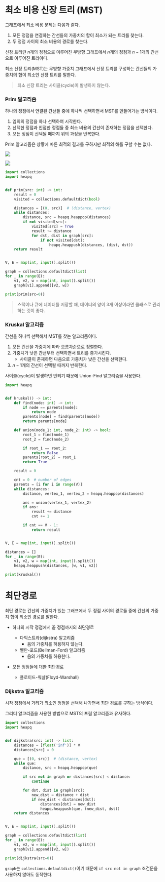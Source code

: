 # 최소 비용 신장 트리 (MST)
그래프에서 최소 비용 문제는 다음과 같다.

1. 모든 정점을 연결하는 간선들의 가중치의 합이 최소가 되는 트리를 찾는다.
2. 두 정점 사이의 최소 비용의 경로를 찾는다.

신장 트리란 $n$개의 정점으로 이루어진 무방향 그래프에서 $n$개의 정점과 $n-1$개의 간선으로 이루어진 트리이다.

최소 신장 트리(MST)는 무방향 가중치 그래프에서 신장 트리를 구성하는 간선들의 가중치의 합이 최소인 신장 트리를 말한다.

> 최소 신장 트리는 사이클(cycle)이 발생하지 않는다.

### Prim 알고리즘
하나의 정점에서 연결된 간선들 중에 하나씩 선택하면서 MST를 만들어가는 방식이다.

1. 임의의 정점을 하나 선택하여 시작한다.
2. 선택한 정점과 인접한 정점들 중 최소 비용의 간선이 존재하는 정점을 선택한다.
3. 모든 정점이 선택될 때까지 위의 과정을 반복한다.

Prim 알고리즘은 상황에 따른 최적의 결과를 구하지만 최적의 해를 구할 수는 없다.

![](https://velog.velcdn.com/images/pyoung/post/0955090f-0805-4795-9a1d-d21cf851dadb/image.png)

![](https://velog.velcdn.com/images/pyoung/post/94713708-2bd2-49bc-8c30-52b114e010c8/image.png)

```py
import collections
import heapq


def prim(src: int) -> int:
    result = 0
    visited = collections.defaultdict(bool)

    distances = [(0, src)]  # (distance, vertex)
    while distances:
        distance, src = heapq.heappop(distances)
        if not visited[src]:
            visited[src] = True
            result += distance
            for dst, dist in graph[src]:
                if not visited[dst]:
                    heapq.heappush(distances, (dist, dst))
    return result


V, E = map(int, input().split())

graph = collections.defaultdict(list)
for _ in range(E):
    v1, v2, w = map(int, input().split())
    graph[v1].append([v2, w])

print(prim(src=0))
```

> 스택이나 큐에 데이터를 저장할 때, 데이터의 양이 3개 이상이라면 클래스로 관리하는 것이 좋다.

### Kruskal 알고리즘
간선을 하나씩 선택해서 MST를 찾는 알고리즘이다.

1. 모든 간선을 가중치에 따라 오름차순으로 정렬한다.
2. 가중치가 낮은 간선부터 선택하면서 트리를 증가시킨다.
	- 사이클이 존재하면 다음으로 가중치가 낮은 간선을 선택한다.
3. $n-1$개의 간선이 선택될 때까지 반복한다.

사이클(cycle)이 발생하면 안되기 때문에 Union-Find 알고리즘을 사용한다.

```py
import heapq


def kruskal() -> int:
    def find(node: int) -> int:
        if node == parents[node]:
            return node
        parents[node] = find(parents[node])
        return parents[node]

    def union(node_1: int, node_2: int) -> bool:
        root_1 = find(node_1)
        root_2 = find(node_2)

        if root_1 == root_2:
            return False
        parents[root_2] = root_1
        return True

    result = 0

    cnt = 0  # number of edges
    parents = [i for i in range(V)]
    while distances:
        distance, vertex_1, vertex_2 = heapq.heappop(distances)

        ans = union(vertex_1, vertex_2)
        if ans:
            result += distance
            cnt += 1

        if cnt == V - 1:
            return result


V, E = map(int, input().split())

distances = []
for _ in range(E):
    v1, v2, w = map(int, input().split())
    heapq.heappush(distances, [w, v1, v2])

print(kruskal())
```

# 최단경로
최단 경로는 간선의 가중치가 있는 그래프에서 두 정점 사이의 경로들 중에 간선의 가중치 합이 최소인 경로를 말한다.

- 하나의 시작 정점에서 끝 정점까지의 최단경로
  - 다익스트라(dijkstra) 알고리즘
    - 음의 가중치를 허용하지 않는다.
  - 벨만-포드(Bellman-Ford) 알고리즘
    - 음의 가중치를 허용한다.


- 모든 정점들에 대한 최단경로
  - 플로이드-워샬(Floyd-Warshall)
  
### Dijkstra 알고리즘
시작 정점에서 거리가 최소인 정점을 선택해 나가면서 최단 경로를 구하는 방식이다.

그리디 알고리즘을 사용한 방법으로 MST의 프림 알고리즘과 유사하다.
```py
import collections
import heapq


def dijkstra(src: int) -> list:
    distances = [float('inf')] * V
    distances[src] = 0

    que = [(0, src)]  # (distance, vertex)
    while que:
        distance, src = heapq.heappop(que)

        if src not in graph or distances[src] < distance:
            continue

        for dst, dist in graph[src]:
            new_dist = distance + dist
            if new_dist < distances[dst]:
                distances[dst] = new_dist
                heapq.heappush(que, (new_dist, dst))
    return distances


V, E = map(int, input().split())

graph = collections.defaultdict(list)
for _ in range(E):
	v1, v2, w = map(int, input().split())
    graph[v1].append([v2, w])

print(dijkstra(src=0))
```

`graph`는 `collections.defaultdict()`이기 때문에 `if src not in graph` 조건문을 사용하지 않아도 동작한다.